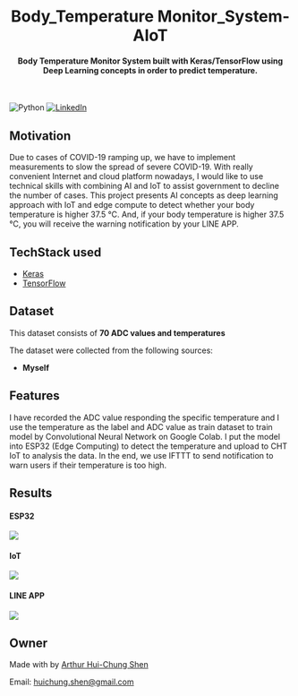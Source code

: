 
<h1 align="center">
Body_Temperature Monitor_System-AIoT
</h1>


<div align= "center">
  <h4>Body Temperature Monitor System built with Keras/TensorFlow using Deep Learning concepts in order to predict temperature.</h4>
  
</div>
&nbsp;&nbsp;&nbsp;&nbsp;&nbsp;&nbsp;&nbsp;&nbsp;&nbsp;&nbsp;&nbsp;&nbsp;&nbsp;&nbsp;&nbsp;&nbsp;&nbsp;&nbsp;&nbsp;&nbsp;&nbsp;&nbsp;&nbsp;&nbsp;&nbsp;&nbsp;&nbsp;&nbsp;&nbsp;&nbsp;

![Python](https://img.shields.io/badge/python-v3.6+-blue.svg)
[![LinkedIn](https://img.shields.io/badge/-LinkedIn-black.svg?style=flat-square&logo=linkedin&colorB=555)](https://www.linkedin.com/in/arthur-hui-chung-shen-b58961170)



</div>

## Motivation
Due to cases of COVID-19 ramping up, we have to implement measurements to slow the spread of severe COVID-19. With really convenient Internet and cloud platform nowadays, I would like to use technical skills with combining AI and IoT to assist government to decline the number of cases. This project presents AI concepts as deep learning approach with IoT and edge compute to detect whether your body temperature is higher 37.5 °C. And, if your body temperature is higher 37.5 °C, you will receive the warning notification by your LINE APP.

 



## TechStack used


- [Keras](https://keras.io/)
- [TensorFlow](https://www.tensorflow.org/)


##  Dataset

This dataset consists of __70 ADC values and temperatures__

The dataset were collected from the following sources:

* __Myself__



## Features
I have recorded the ADC value responding the specific temperature and I use the temperature as the label and ADC value as train dataset to train model by Convolutional Neural Network on Google Colab. I put the model into ESP32 (Edge Computing) to detect the temperature and upload to CHT IoT to analysis the data. In the end, we use IFTTT to send notification to warn users if their temperature is too high. 

## Results

#### ESP32
![](https://github.com/ArthurShen8118/Body_Temperature_Monitor_System-AIoT/blob/main/Readme_images/2020-10-23%2008%2035%2010.png)
#### IoT
![](https://github.com/ArthurShen8118/Body_Temperature_Monitor_System-AIoT/blob/main/Readme_images/2020-10-23%2008%2040%2055.png)
#### LINE APP
![](https://github.com/ArthurShen8118/Body_Temperature_Monitor_System-AIoT/blob/main/Readme_images/12322.jpg)
## Owner
Made with by [Arthur Hui-Chung Shen](https://github.com/ArthurShen8118)

Email: huichung.shen@gmail.com

